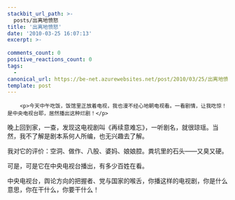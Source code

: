 ```yaml
---
stackbit_url_path: >-
  posts/出离地愤怒
title: '出离地愤怒'
date: '2010-03-25 16:07:13'
excerpt: >-
  
comments_count: 0
positive_reactions_count: 0
tags: 
  - 
canonical_url: https://be-net.azurewebsites.net/post/2010/03/25/出离地愤怒
template: post
---
```


        <p>今天中午吃饭，饭馆里正放着电视，我也漫不经心地朝电视看。一看剧情，让我吃惊！是中央电视台耶，居然播出这种烂剧！</p>
<p>晚上回到家，一查，发现这电视剧叫《再续意难忘》，一听剧名，就很琼瑶。当然，我不了解是剧本系何人所编，也无兴趣去了解。</p>
<p>我对它的评价：空洞、做作、八股、婆妈、娘娘腔。粪坑里的石头——又臭又硬。</p>
<p>可是，可是它在中央电视台播出，有多少百姓在看。</p>
<p>中央电视台，舆论方向的把握者、党与国家的喉舌，你播这样的电视剧，你是什么意思，你在干什么，你要干什么！</p>
      